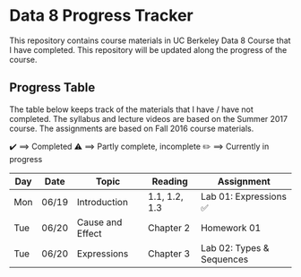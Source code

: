 # Data 8 Progress Tracker

This repository contains course materials in UC Berkeley Data 8 Course that I have completed. This repository will be updated along the progress of the course.

## Progress Table

The table below keeps track of the materials that I have / have not completed.
The syllabus and lecture videos are based on the Summer 2017 course.
The assignments are based on Fall 2016 course materials.

:heavy_check_mark: ==> Completed
:warning: ==> Partly complete, incomplete
:pencil2: ==> Currently in progress


|  Day  |  Date  | Topic | Reading | Assignment | 
|  ---  |  ---  | ----- | ---- | ---- | 
|  Mon  |  06/19  | Introduction | 1.1, 1.2, 1.3 | Lab 01: Expressions :white_check_mark: | 
|  Tue  |  06/20  | Cause and Effect | Chapter 2 | Homework 01 | 
|  Tue  |  06/20  | Expressions | Chapter 3 | Lab 02: Types & Sequences | 

